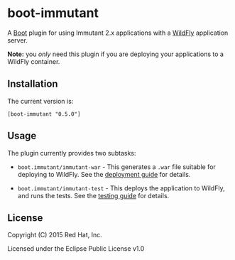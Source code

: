 # boot-immutant

A [Boot](http://boot-clj.com/) plugin for using Immutant 2.x
applications with a [WildFly](http://wildfly.org/) application server.

**Note:** you *only* need this plugin if you are deploying your
applications to a WildFly container.

## Installation

The current version is:

    [boot-immutant "0.5.0"]

## Usage

The plugin currently provides two subtasks:

* `boot.immutant/immutant-war` - This generates a `.war` file suitable
  for deploying to WildFly. See the
  [deployment guide](resources/deployment-guide.md) for details.

* `boot.immutant/immutant-test` - This deploys the application to WildFly, and
  runs the tests. See the [testing guide](resources/testing-guide.md)
  for details.

## License

Copyright (C) 2015 Red Hat, Inc.

Licensed under the Eclipse Public License v1.0
